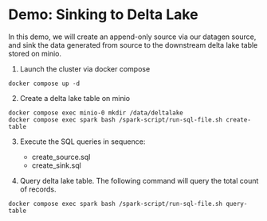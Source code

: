 # Demo: Sinking to Delta Lake

In this demo, we will create an append-only source via our datagen source,
and sink the data generated from source to the downstream delta lake table
stored on minio.

1. Launch the cluster via docker compose
```
docker compose up -d
```

2. Create a delta lake table on minio
```
docker compose exec minio-0 mkdir /data/deltalake
docker compose exec spark bash /spark-script/run-sql-file.sh create-table
```

3. Execute the SQL queries in sequence:
    - create_source.sql
    - create_sink.sql

4. Query delta lake table. The following command will query the total count of records.
```
docker compose exec spark bash /spark-script/run-sql-file.sh query-table
```